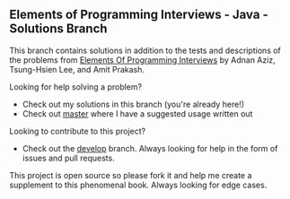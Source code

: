 ## Elements of Programming Interviews - Java - Solutions Branch

This branch contains solutions in addition to the tests and descriptions of the problems from
[Elements Of Programming Interviews] by Adnan Aziz, Tsung-Hsien Lee, and Amit Prakash.  

Looking for help solving a problem?
* Check out my solutions in this branch (you're already here!)
* Check out [master] where I have a suggested usage written out

Looking to contribute to this project?
* Check out the [develop] branch. Always looking for help in the form of issues and pull requests.

This project is open source so please fork it and help me create a supplement to this phenomenal book. Always looking for edge cases.


[Elements of Programming Interviews]:https://www.amazon.com/Elements-Programming-Interviews-Java-Insiders/dp/1517435803/
[master]:https://github.com/gardncl/elements-of-programming-interviews
[solutions]:https://github.com/gardncl/elements-of-programming-interviews/tree/solutions
[develop]:https://github.com/gardncl/elements-of-programming-interviews/tree/develop